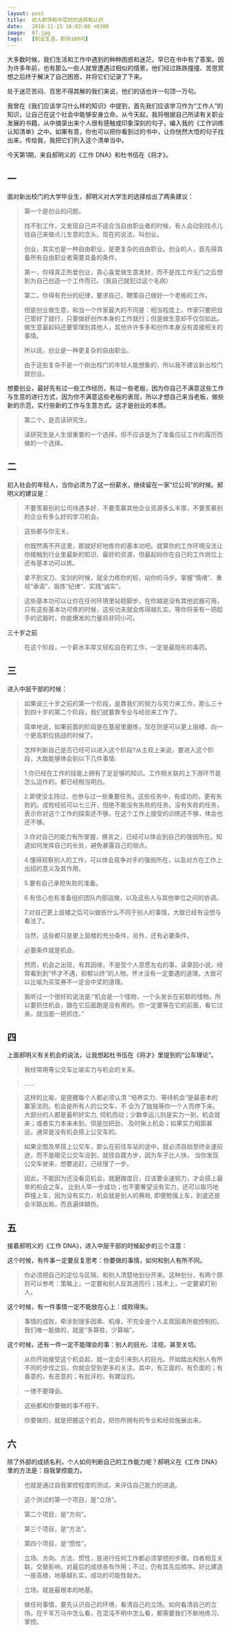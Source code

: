 ```yaml
---
layout: post
title:  初入职场和中层时的选择和认识
date:   2018-11-15 16:02:00 +0300
image:  07.jpg
tags:   [职业生涯，职场100问]
---
```


大多数时候，我们生活和工作中遇到的种种困惑和迷茫，早已在书中有了答案。因为许多年前，也有那么一些人就曾遭遇过相似的情景，他们经过跌跌撞撞、苦思冥想之后终于解决了自己困惑，并将它们记录了下来。

处于迷茫苦闷、百思不得其解的我们来说，他们的话也许一句顶一万句。

我曾在《我们应该学习什么样的知识》中提到，首先我们应该学习作为“工作人”的知识，让自己在这个社会中能够安身立命。从今天起，我将根据自己所读有关职业发展的书籍，从中摘录出来个人很有感触或印象深刻的句子，编入我的《工作训练认知清单》之中。如果有意，你也可以把你看到过的书中，让你恍然大悟的句子找出来，传给我，我把它们列入这个清单当中。

今天第1期，来自郝明义的《工作 DNA》和杜书伍在《将才》。

## 一

面对新出校门的大学毕业生，郝明义对大学生的选择给出了两条建议：

> 第一个是创业的问题。
> 
> 找不到工作，又发现自己并不适合当自由职业者的时候，有人会动到找点儿钱自己来做点儿生意的念头。现在的说法，叫创业。
> 
> 创业，其实也是一种自由职业，是更复杂的自由职业。创业的人，首先得具备所有自由职业者需要具备的条件。
> 
> 第一，你得真正热爱创业，真心喜爱做生意发财，而不是找工作无门之后想到为自己创造一个工作而已。（我自己就犯过这个毛病）
> 
> 第二，你得有充分的纪律，要求自己、鞭策自己做好一个老板的工作。
> 
> 但是创业做生意，和当一个作家最大的不同是：相当程度上，作家只要把自己管好了就行，只要做好创作本身的工作就行；但是做生意却不仅仅如此。做生意最起码还要管理到其他人，其他许许多多和创作本身没有直接相关的事情。
> 
> 所以说，创业是一种更复杂的自由职业。
> 
> 由于这些复杂不是一个刚出校门的年轻人能想象的，所以我不建议新出校门就创业。
> 
>
想要创业，最好先有过一些工作经历，有过一些老板，因为你自己不满意这些工作与生意的进行方式，因为你不满意这些老板的表现，所以才想自己来当老板，做些新的示范，实行些新的工作与生意方式。这才是创业的本质。
> 
> 第二个，是否读研究生。
> 
> 读研究生是人生很重要的一个选择，但不应该是为了准备应征工作的履历而做的一个选择。

## 二

初入社会的年轻人，当你必须为了这一份薪水，继续留在一家“烂公司”的时候。郝明义的建议是：

> 不要羡慕别的公司待遇多好，不要羡慕其他企业资源多么丰厚，不要羡慕别的企业有多么好的学习机会。

> 这些都与你无关。

> 你既然离不开这里，那就好好地练你的基本功吧。就算你的工作环境没法让你接触到行业里最新的知识、最好的资源，但最起码你在自己的工作岗位上还有基本功可以练。

> 拿不到宝刀、宝剑的时候，就全力练你的桩，站你的马步。掌握“情绪”、重视“承诺”、锻炼“纪律”、实践“诚实”。

> 这些基本功可以让你在任何环境里站稳脚步。在你越是没有其他武器可用，只有这些基本功可练的时候，这些功夫就会练得越扎实。等你将来有一把趁手的武器时，你能爆发的力量将非同小可。

三十岁之前

> 在这个阶段，一个薪水丰厚又轻松自在的工作，一定是最隐形的毒药。

## 三

进入中层干部的时候：

> 如果说三十岁之前的第一个阶段，是靠我们的努力与劳力来工作，那么三十到四十岁的第二个阶段，我们就要靠专业与经验来工作了。

> 简单地说，如果前面的阶段是在基层里磨练，现在则是可以更上层楼、向一个更高职位挑战的时候了。

> 怎样判断自己是否已经可以进入这个阶段?从主观上来说，要进入这个阶段，大致能够体会到以下几件事情:

> 1.你已经在工作的技能上拥有了足足够的知识。工作相关联的上下游环节是怎么运作的，都已经相当明白。

> 2.即使没主持过，也参与过一些重要任务。这些任务中，有成功的，更有失败的。成败经验可以七三开，但绝不能没有失败的任务。没有失败的任务，表示你对这个工作的探索还不够，在这个工作上接受的训练还不够，体会也还不够。

> 3.你对自己的能力有所掌握，换言之，已经可以体会到自己的强弱所在。知道如何发挥自己的长处，避免暴露自己的弱点。

> 4.懂得观察别人的工作，可以体会竟争对手的强弱所在，以及对方在工作上出招的意义及其作用。

> 5.要有自己承担失败的准备。

> 6.有信心也有准备组织团队内部运做，以及这些人与其他单位之间的协调。

> 7.对自己更上层楼之后可以做些什么不同于别人的事情，大致已经有设想与看法了。

> 当然，这些都只是更上层楼的充分条件。另外，还有必要条件。

> 必要条件就是机会。

> 然而，机会之出现，有其因缘，不是受个人意愿左右的事。读章回小说，经常看到到“怀才不遇，抑郁以终”的人物。怀オ没有一定要遇的道理。大致可以比喻为买奖券不一定会中奖的道理。

> 我听过一个很好的说法是:“机会是一个怪物，一个头发长在前额的怪物。所以要抓住机会，跟在它后面跑是没有用的。你一定要等在它的前面，看它过来，就当面一把抓住。”

## 四

上面郝明义有关机会的说法，让我想起杜书伍在《将才》里提到的“公车理论”。

> 我经常用等公交车比喻实力与机会的关系。

> ……

> 这样的比喻，是提醒每个人都必须认清 “培养实力、等待机会”是最基本的赢家法则。机会是所有人的公交车，不 会为了独独等你一个人而停下来。 大部分的人都是蓄积好实力, 伺机而动；少数幸运儿则是实力一到，机会就来；或者实力本来未到，但是加把劲， 及时揪上机会；如果实力相距甚远，通常是没有机会搭上公交车的。

> 如果企图及旱搭上公交车，那么在前往车站的途中，就必须自始至终全速前迸，而不是眼见公交车没到，就径自踱方步，因为车子比人快， 当你发现公交车驶来，想要追赶，己经慢了一步。

> 因此，不能因为还没看见机会，就磨蹭度日，应该要全速努力，才会搭上最旱的机会之车， 比别人早一步成功；也不要奢望没有实力，还可以取巧地莽撞上车，因为没有实力，机会就是别人的赛局, 即便勉强上车，到底还是会半路出局，而且遍体鳞伤。

## 五

接着郝明义的《工作 DNA》，进入中层干部的时候起步的三个注意：

这个时候，有件事一定要反复思考：你要做的事情，如何和别人有所不同。

> 你必须把自己的定位与区隔，和别人清楚地划分开来。这种划分，有两个原则可以参考：策略上，一定要和别人反其道而行；技术上，一定要紧盯别人。

这个时候，有一件事情一定不能放在心上：成败得失。

> 事情的成败，牵涉到很多因素、机缘，不完全是个人主观因素所能控制的。我们唯一能做的，就是“多算胜，少算输”。

这个时候，还有一件一定不能理会的事：别人的目光、注视，甚至关切。

> 从你开始接受这个机会起，就一定会引来别人的目光。开始踏出和别人有所不同的步伐之后，你就会受到更多的关注。其中，有正面的，有负面的；有善意的，有恶意的；有批评的，有建议的。

> 一律不要理会。

> 这些都和你要做的事不相干。

> 你要做的，就是把握这个机会，把你所拥有的专业和经验施展出来。

## 六

除了外部的成绩名利，个人如何判断自己的工作能力呢？郝明义在《工作 DNA》里的方法是：自我掌控能力。

> 也就是通过自我掌控程度的测试，来评估自己能力的进退。

> 这个测试的第一个项目，是“立场”。

> 第二个项目，是“方向”。

> 第三个项目，是“方法”。

> 第四个项目，是“惯性”。

> 立场、方向、方法、惯性，是进行任何工作都必须掌控的步骤。四者相互关联，交替影响，对最后的成绩各有作用；不过，仍有其先后顺序。好比建造一座高楼，地基越扎实，成功的可能性越大。

> 立场，就是最根本的地基。

> 做任何事情，要先认识自己的环境，看清自己的立场。如何看清自己的立场，在千军万马中怎么看，在混沌不明中怎么看，都需要我们不断地练习、掌控。